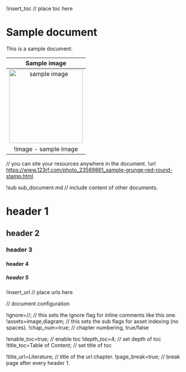 !insert_toc                 // place toc here

# Sample document

This is a sample document.

|Sample image|
|:---:|
| <img width="200" src="https://previews.123rf.com/images/aquir/aquir1311/aquir131100316/23569861-sample-grunge-red-round-stamp.jpg"  alt="sample image"/> |
| !image - sample image|    // with the "!image" sub flag you don't have to number your assets, it happens automatically.

// you can site your resources anywhere in the document.
!url https://www.123rf.com/photo_23569861_sample-grunge-red-round-stamp.html

!sub sub_document.md        // include content of other documents.

# header 1

## header 2

### header 3

#### header 4

##### header 5

!insert_url // place urls here

// document configuration

!ignore=//;             // this sets the ignore flag for inline comments like this one.
!assets=image,diagram;  // this sets the sub flags for asset indexing (no spaces).
!chap_num=true;         // chapter numbering, true/false

!enable_toc=true;               // enable toc
!depth_toc=4;                   // set depth of toc
!title_toc=Table of Content;    // set title of toc

!title_url=Literature;  // title of the url chapter.
!page_break=true;       // break page after every header 1.